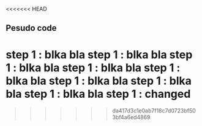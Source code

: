 <<<<<<< HEAD
## Pesudo code

step 1 : blka bla
step 1 : blka bla step 1 : blka bla step 1 : blka bla
step 1 : blka bla
step 1 : blka bla
step 1 : blka bla
step 1 : blka bla
step 1 : changed
=======
>>>>>>> da417d3c1e0ab7f18c7d0723bf503bf4a6ed4869

